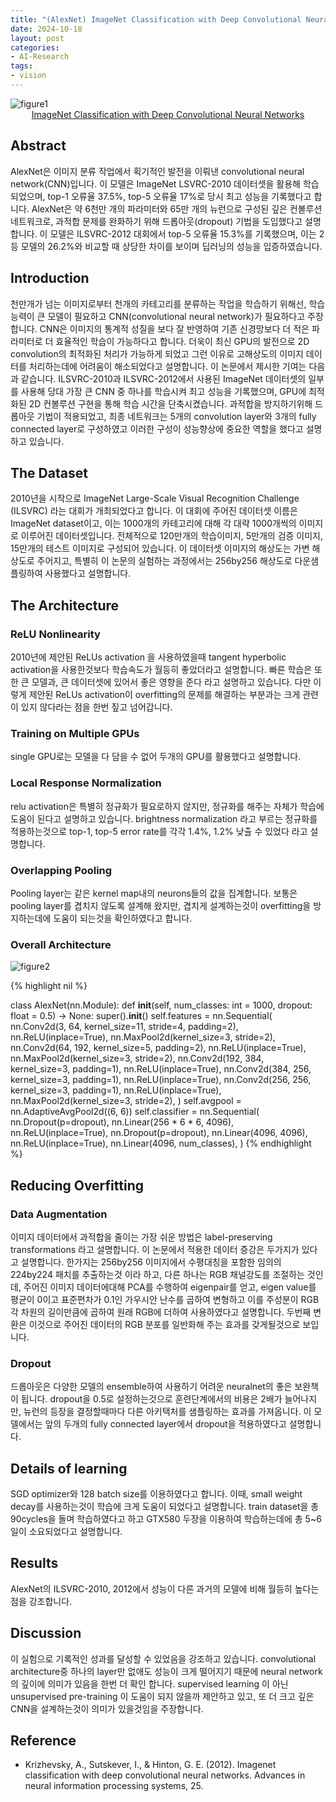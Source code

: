 ```yaml
---
title: "(AlexNet) ImageNet Classification with Deep Convolutional Neural Networks 리뷰"
date: 2024-10-18
layout: post
categories: 
- AI-Research
tags: 
- vision
---
```


<img itemprop="image" src="https://000namc.xyz/nginx/blog/alexnet/figure1.jpeg" alt="figure1" />

<div align="center">
  <a href="https://proceedings.neurips.cc/paper_files/paper/2012/file/c399862d3b9d6b76c8436e924a68c45b-Paper.pdf" target="<sub>blank</sub>">
    ImageNet Classification with Deep Convolutional Neural Networks
  </a>
</div>

## Abstract
AlexNet은 이미지 분류 작업에서 획기적인 발전을 이뤄낸 convolutional neural network(CNN)입니다. 이 모델은 ImageNet LSVRC-2010 데이터셋을 활용해 학습되었으며, top-1 오류율 37.5%, top-5 오류율 17%로 당시 최고 성능을 기록했다고 합니다. AlexNet은 약 6천만 개의 파라미터와 65만 개의 뉴런으로 구성된 깊은 컨볼루션 네트워크로, 과적합 문제를 완화하기 위해 드롭아웃(dropout) 기법을 도입했다고 설명합니다. 이 모델은 ILSVRC-2012 대회에서 top-5 오류율 15.3%를 기록했으며, 이는 2등 모델의 26.2%와 비교할 때 상당한 차이를 보이며 딥러닝의 성능을 입증하였습니다.

## Introduction
천만개가 넘는 이미지로부터 천개의 카테고리를 분류하는 작업을 학습하기 위해선, 학습능력이 큰 모델이 필요하고 CNN(convolutional neural network)가 필요하다고 주장 합니다. CNN은 이미지의 통계적 성질을 보다 잘 반영하여 기존 신경망보다 더 적은 파라미터로 더 효율적인 학습이 가능하다고 합니다. 더욱이 최신 GPU의 발전으로 2D convolution의 최적화된 처리가 가능하게 되었고 그런 이유로 고해상도의 이미지 데이터를 처리하는데에 어려움이 해소되었다고 설명합니다.
이 논문에서 제시한 기여는 다음과 같습니다. ILSVRC-2010과 ILSVRC-2012에서 사용된 ImageNet 데이터셋의 일부를 사용해 당대 가장 큰 CNN 중 하나를 학습시켜 최고 성능을 기록했으며, GPU에 최적화된 2D 컨볼루션 구현을 통해 학습 시간을 단축시켰습니다.
과적합을 방지하기위해 드롭아웃 기법이 적용되었고, 최종 네트워크는 5개의 convolution layer와 3개의 fully connected layer로 구성하였고 이러한 구성이 성능향상에 중요한 역할을 했다고 설명하고 있습니다. 

## The Dataset
2010년을 시작으로 ImageNet Large-Scale Visual Recognition Challenge (ILSVRC) 라는 대회가 개최되었다고 합니다. 이 대회에 주어진 데이터셋 이름은 ImageNet dataset이고, 이는 1000개의 카테고리에 대해 각 대략 1000개씩의 이미지로 이루어진 데이터셋입니다. 전체적으로 120만개의 학습이미지, 5만개의 검증 이미지, 15만개의 테스트 이미지로 구성되어 있습니다. 이 데이터셋 이미지의 해상도는 가변 해상도로 주어지고, 특별히 이 논문의 실험하는 과정에서는 256by256 해상도로 다운샘플링하여 사용했다고 설명합니다. 

## The Architecture
### ReLU Nonlinearity
2010년에 제안된 ReLUs activation 을 사용하였을때 tangent hyperbolic activation을 사용한것보다 학습속도가 월등히 좋았더라고 설명합니다. 빠른 학습은 또한 큰 모델과, 큰 데이터셋에 있어서 좋은 영향을 준다 라고 설명하고 있습니다. 다만 이렇게 제안된 ReLUs activation이 overfitting의 문제를 해결하는 부분과는 크게 관련이 있지 않다라는 점을 한번 짚고 넘어갑니다. 

### Training on Multiple GPUs
single GPU로는 모델을 다 담을 수 없어 두개의 GPU를 활용했다고 설명합니다.

### Local Response Normalization
relu activation은 특별히 정규화가 필요로하지 않지만, 정규화를 해주는 자체가 학습에 도움이 된다고 설명하고 있습니다. brightness normalization 라고 부르는 정규화를 적용하는것으로 top-1, top-5 error rate를 각각 1.4%, 1.2% 낮출 수 있었다 라고 설명합니다.

### Overlapping Pooling
Pooling layer는 같은 kernel map내의 neurons들의 값을 집계합니다. 보통은 pooling layer를 겹치지 않도록 설계해 왔지만, 겹치게 설계하는것이 overfitting을 방지하는데에 도움이 되는것을 확인하였다고 합니다. 

### Overall Architecture
<img itemprop="image" src="https://000namc.xyz/nginx/blog/alexnet/figure2.jpeg" alt="figure2" />

{% highlight nil %}

class AlexNet(nn.Module):
    def __init__(self, num_classes: int = 1000, dropout: float = 0.5) -> None:
	super().__init__()
	self.features = nn.Sequential(
	    nn.Conv2d(3, 64, kernel_size=11, stride=4, padding=2),
	    nn.ReLU(inplace=True),
	    nn.MaxPool2d(kernel_size=3, stride=2),
	    nn.Conv2d(64, 192, kernel_size=5, padding=2),
	    nn.ReLU(inplace=True),
	    nn.MaxPool2d(kernel_size=3, stride=2),
	    nn.Conv2d(192, 384, kernel_size=3, padding=1),
	    nn.ReLU(inplace=True),
	    nn.Conv2d(384, 256, kernel_size=3, padding=1),
	    nn.ReLU(inplace=True),
	    nn.Conv2d(256, 256, kernel_size=3, padding=1),
	    nn.ReLU(inplace=True),
	    nn.MaxPool2d(kernel_size=3, stride=2),
	)
	self.avgpool = nn.AdaptiveAvgPool2d((6, 6))
	self.classifier = nn.Sequential(
	    nn.Dropout(p=dropout),
	    nn.Linear(256 * 6 * 6, 4096),
	    nn.ReLU(inplace=True),
	    nn.Dropout(p=dropout),
	    nn.Linear(4096, 4096),
	    nn.ReLU(inplace=True),
	    nn.Linear(4096, num_classes),
	)
{% endhighlight %}

## Reducing Overfitting
### Data Augmentation
이미지 데이터에서 과적합을 줄이는 가장 쉬운 방법은 label-preserving transformations 라고 설명합니다. 이 논문에서 적용한 데이터 증강은 두가지가 있다고 설명합니다. 한가지는 256by256 이미지에서 수평대칭을 포함한 임의의 224by224 패치를 추출하는것 이라 하고, 다른 하나는 RGB 채널강도를 조절하는 것인데, 주어진 이미지 데이터에대해 PCA를 수행하여 eigenpair를 얻고, eigen value를 평균이 0이고 표준편차가 0.1인 가우시안 난수를 곱하여 변형하고 이를 주성분이 RGB 각 차원의 길이만큼에 곱하여 원래 RGB에 더하여 사용하였다고 설명합니다. 두번째 변환은 이것으로 주어진 데이터의 RGB 분포를 일반화해 주는 효과를 갖게될것으로 보입니다. 

### Dropout
드롭아웃은 다양한 모델의 ensemble하여 사용하기 어려운 neuralnet의 좋은 보완책이 됩니다. dropout을 0.5로 설정하는것으로 훈련단계에서의 비용은 2배가 늘어나지만, 뉴런의 등장을 결정할때마다 다른 아키택처를 샘플링하는 효과를 가져옵니다. 이 모델에서는 앞의 두개의 fully connected layer에서 dropout을 적용하였다고 설명합니다. 

## Details of learning
SGD optimizer와 128 batch size를 이용하였다고 합니다. 이때, small weight decay를 사용하는것이 학습에 크게 도움이 되었다고 설명합니다. train dataset을 총 90cycles을 돌며 학습하였다고 하고 GTX580 두장을 이용하여 학습하는데에 총 5~6일이 소요되었다고 설명합니다.

## Results
AlexNet의 ILSVRC-2010, 2012에서 성능이 다른 과거의 모델에 비해 월등히 높다는 점을 강조합니다. 

## Discussion
이 실험으로 기록적인 성과를 달성할 수 있었음을 강조하고 있습니다. convolutional architecture중 하나의 layer만 없애도 성능이 크게 떨어지기 때문에 neural network의 깊이에 의미가 있음을 한번 더 확인 합니다. supervised learning 이 아닌 unsupervised pre-training 이 도움이 되지 않을까 제안하고 있고, 또 더 크고 깊은 CNN을 설계하는것이 의미가 있을것임을 주장합니다.

## Reference
-   Krizhevsky, A., Sutskever, I., & Hinton, G. E. (2012). Imagenet classification with deep convolutional neural networks. Advances in neural information processing systems, 25.
